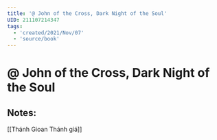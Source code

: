 ```yaml
---
title: '@ John of the Cross, Dark Night of the Soul'
UID: 211107214347
tags:
  - 'created/2021/Nov/07'
  - 'source/book'
---
```

# @ John of the Cross, Dark Night of the Soul

## Notes:
[[Thánh Gioan Thánh giá]]
